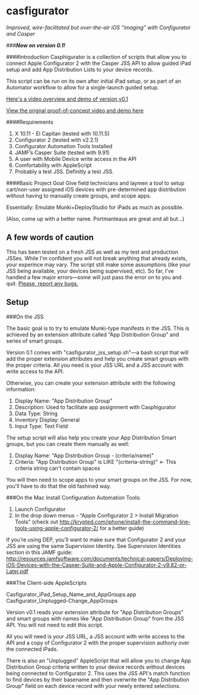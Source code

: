 casfigurator
======
*Improved, wire-facilitated but over-the-air iOS “imaging” with Configurator and Casper*

###**_Now on version 0.1!_**

####Introduction
Casphigurator is a collection of scripts that allow you to connect Apple Configurator 2 with the Casper JSS API to allow guided iPad setup and add App Distribution Lists to your device records.

This script can be run on its own after initial iPad setup, or as part of an Automator workflow to allow for a single-launch guided setup.

[Here's a video overview and demo of version v0.1](https://youtu.be/taqDR3x-GC4)

[View the orignal proof-of-concept video and demo here](https://www.youtube.com/watch?v=g98iwQDwUb0)

####Requirements
1. X 10.11 - El Capitan (tested with 10.11.5)
2. Configurator 2 (tested with v2.2.1)
3. Configurator Automation Tools Installed
4. JAMF’s Casper Suite (tested with 9.91)
5. A user with Mobile Device write access in the API
6. Comfortability with AppleScript
7. Probably a test JSS. Definitly a test JSS.

####Basic Project Goal
Give field technicians and laymen a tool to setup cart/non-user assigned iOS devices with pre-determined app distribution without having to manually create groups, and scope apps.

Essentially: Emulate Munki+DeployStudio for iPads as much as possible.

(Also, come up with a better name. Portmanteaus are great and all but…)


A few words of caution
-----

This has been tested on a fresh JSS as well as my test and production JSSes. While I'm confident you will not break anything that already exists, your experince may vary. The script still make some assumptions (like your JSS being available, your devices being supervised, etc). So far, I've handled a few major errors—some will just pass the error on to you and quit. [Please, report any bugs.](https://github.com/bumbletech/casfigurator/issues)

Setup
-----
###On the JSS

The basic goal is to try to emulate Munki-type manifests in the JSS. This is achieved by an extension attribute called “App Distribution Group” and series of smart groups.

Version 0.1 comes with "casfigurator_jss_setup.sh"—a bash script that will add the proper extension attributes and help you create smart groups with the proper criteria. All you need is your JSS URL and a JSS account with write access to the API.

Otherwise, you can create your extension attribute with the following information:

1. Display Name: "App Distribution Group"
2. Description: Used to facilitate app assignment with Casphigurator
3. Data Type: String
4. Inventory Display: General
5. Input Type: Text Field

The setup script will also help you create your App Distribution Smart groups, but you can create them manually as well:

1. Display Name: "App Distribution Group - (criteria/name)"
2. Criteria: "App Distribution Group" is LIKE "(criteria-string)" <- This criteria string can't contain spaces

You will then need to scope apps to your smart groups on the JSS. For now, you'll have to do that the old fashined way.

###On the Mac
Install Configuration Automation Tools:
1. Launch Configurator
2. In the drop down menus - “Apple Configurator 2 > Install Migration Tools” (check out http://krypted.com/iphone/install-the-command-line-tools-using-apple-configurator-2/ for a better guide)

If you’re using DEP, you’ll want to make sure that Configurator 2 and your JSS are using the same Supervision Identity. See Supervision Identities section in this JAMF guide: http://resources.jamfsoftware.com/documents/technical-papers/Deploying-iOS-Devices-with-the-Casper-Suite-and-Apple-Configurator-2-v9.82-or-Later.pdf

###The Client-side AppleScripts

Casfigurator_iPad_Setup_Name_and_AppGroups.app
Casfigurator_Unplugged-Change_AppGroups

Version v0.1 reads your extension attribute for "App Distribution Groups" and smart groups with names  like "App Distribution Group" from the JSS API. You will not need to edit this script.

All you will need is your JSS URL, a JSS account with write access to the API and a copy of Configurator 2 with the proper supervision authoriy over the connected iPads.

There is also an "Unplugged" AppleScript that will allow you to change App Distribution Group criteria written to your device records without devices being connected to Configurator 2. This uses the JSS API's match function to find devices by their basename and then overwrite the "App Distribution Group" field on each device record with your newly entered selections.



